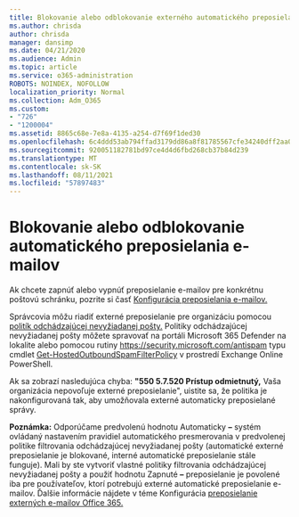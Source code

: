 ```yaml
---
title: Blokovanie alebo odblokovanie externého automatického preposielania e-mailov
ms.author: chrisda
author: chrisda
manager: dansimp
ms.date: 04/21/2020
ms.audience: Admin
ms.topic: article
ms.service: o365-administration
ROBOTS: NOINDEX, NOFOLLOW
localization_priority: Normal
ms.collection: Adm_O365
ms.custom:
- "726"
- "1200004"
ms.assetid: 8865c68e-7e8a-4135-a254-d7f69f1ded30
ms.openlocfilehash: 6c4ddd53ab794ffad3179dd86a8f81785567cfe34240dff2aa0a1df11094883d
ms.sourcegitcommit: 920051182781bd97ce4d4d6fbd268cb37b84d239
ms.translationtype: MT
ms.contentlocale: sk-SK
ms.lasthandoff: 08/11/2021
ms.locfileid: "57897483"
---
```

# <a name="block-or-unblock-eternal-automatic-email-forwarding"></a>Blokovanie alebo odblokovanie automatického preposielania e-mailov

Ak chcete zapnúť alebo vypnúť preposielanie e-mailov pre konkrétnu poštovú schránku, pozrite si časť [Konfigurácia preposielania e-mailov.](https://docs.microsoft.com/microsoft-365/admin/email/configure-email-forwarding)

Správcovia môžu riadiť externé preposielanie pre organizáciu pomocou [politík odchádzajúcej nevyžiadanej pošty.](https://docs.microsoft.com/microsoft-365/security/office-365-security/configure-the-outbound-spam-policy) Politiky odchádzajúcej nevyžiadanej pošty môžete spravovať na portáli Microsoft 365 Defender na lokalite alebo pomocou rutiny <https://security.microsoft.com/antispam> typu cmdlet [Get-HostedOutboundSpamFilterPolicy](https://docs.microsoft.com/powershell/module/exchange/get-hostedoutboundspamfilterpolicy) v prostredí Exchange Online PowerShell.

Ak sa zobrazí nasledujúca chyba: **"550 5.7.520 Prístup odmietnutý,** Vaša organizácia nepovoľuje externé preposielanie", uistite sa, že politika je nakonfigurovaná tak, aby umožňovala externé automaticky preposielané správy.

**Poznámka:** Odporúčame predvolenú hodnotu Automaticky **–**  systém ovládaný nastavením pravidiel automatického presmerovania v predvolenej politike filtrovania odchádzajúcej nevyžiadanej pošty (automatické externé preposielanie je blokované, interné automatické preposielanie stále funguje). Mali by ste vytvoriť vlastné politiky filtrovania odchádzajúcej nevyžiadanej pošty a použiť hodnotu Zapnuté **–** preposielanie je povolené iba pre používateľov, ktorí potrebujú externé automatické preposielanie e-mailov. Ďalšie informácie nájdete v téme Konfigurácia [preposielanie externých e-mailov Office 365.](https://docs.microsoft.com/microsoft-365/security/office-365-security/external-email-forwarding)
